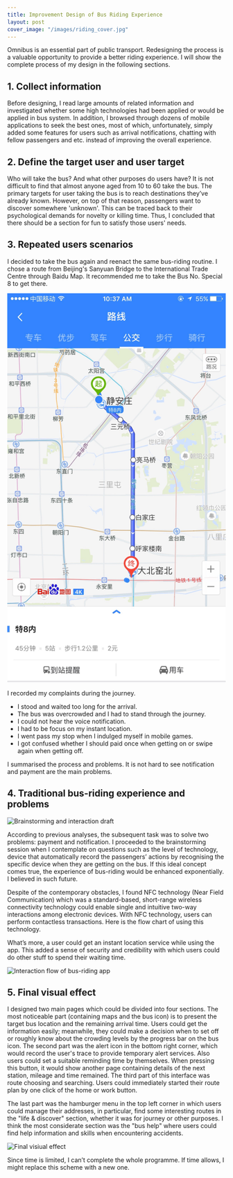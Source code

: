 ```yaml
---
title: Improvement Design of Bus Riding Experience
layout: post
cover_image: "/images/riding_cover.jpg"
---
```


Omnibus is an essential part of public transport. Redesigning the process is a valuable opportunity to provide a better riding experience. I will show the complete process of my design in the following sections.

## 1. Collect information

Before designing, I read large amounts of related information and investigated whether some high technologies had been applied or would be applied in bus system. In addition, I browsed through dozens of mobile applications to seek the best ones, most of which, unfortunately, simply added some features for users such as arrival notifications, chatting with fellow passengers and etc. instead of improving the overall experience.


## 2. Define the target user and user target

Who will take the bus? And what other purposes do users have? It is not difficult to find that almost anyone aged from 10 to 60 take the bus. The primary targets for user taking the bus is to reach destinations they’ve already known. However, on top of that reason, passengers want to discover somewhere 'unknown'. This can be traced back to their psychological demands for novelty or killing time. Thus, I concluded that there should be a section for fun to satisfy those users' needs.


## 3. Repeated users scenarios

I decided to take the bus again and reenact the same bus-riding routine. I chose a route from Beijing's Sanyuan Bridge to the International Trade Centre through Baidu Map. It recommended me to take the Bus No. Special 8 to get there. 

![Recommended route from Baidu Map](/images/riding1.jpg)

I recorded my complaints during the journey.

- I stood and waited too long for the arrival.
- The bus was overcrowded and I had to stand through the journey.
- I could not hear the voice notification.
- I had to be focus on my instant location.
- I went pass my stop when I indulged myself in mobile games.
- I got confused whether I should paid once when getting on or swipe again when getting off. 

I summarised the process and problems. It is not hard to see notification and payment are the main problems.


## 4. Traditional bus-riding experience and problems

![Brainstorming and interaction draft](/images/riding2.jpg)

According to previous analyses, the subsequent task was to solve two problems: payment and notification. I proceeded to the brainstorming session when I contemplate on questions such as the level of technology, device that automatically record the passengers’ actions by recognising the specific device when they are getting on the bus. If this ideal concept comes true, the experience of bus-riding would be enhanced exponentially. I believed in such future.

Despite of the contemporary obstacles, I found NFC technology (Near Field Communication)  which was a standard-based, short-range wireless connectivity technology could enable single and intuitive two-way interactions among electronic devices. With NFC technology, users can perform contactless transactions. Here is the flow chart of using this technology.

What’s more,  a user could get an instant location service while using the app. This added a sense of security and credibility with which users could do other stuff to spend their waiting time.

![Interaction flow of bus-riding app](/images/riding3.jpg)

## 5. Final visual effect

I designed two main pages which could be divided into four sections. The most noticeable part (containing maps and the bus icon) is to present the target bus location and the remaining arrival time. Users could get the information easily; meanwhile, they could make a decision when to set off or roughly know about the crowding levels by the progress bar on the bus icon. The second part was the alert icon in the bottom right corner, which would record the user's trace to provide temporary alert services. Also users could set a suitable reminding time by themselves. When pressing this button, it would show another page containing details of the next station, mileage and time remained. The third part of this interface was route choosing and searching. Users could immediately started their route plan by one click of the home or work button. 

The last part was the hamburger menu in the top left corner in which users could manage their addresses, in particular, find some interesting routes in the "life & discover" section, whether it was for journey or other purposes. I think the most considerate section was the "bus help" where users could find help information and skills when encountering accidents.

![Final visiual effect](/images/riding4.jpg)

Since time is limited, I can’t complete the whole programme. If time allows, I might replace this scheme with a new one. 



